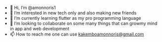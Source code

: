 - 👋 Hi, I’m @amonnoris1
- 👀 I’m interested in new tech only and also making new friends
- 🌱 I’m currently learning  flutter as my pro programming language
- 💞️ I’m looking to collaborate on some many things that can growmy mind in app and web development
- 📫 How to reach me one can use kakemboamonnoris@gmail.com

<!---
amonnoris/amonnoris is a ✨ special ✨ repository because its `README.md` (this file) appears on your GitHub profile.
You can click the Preview link to take a look at your changes.
--->
